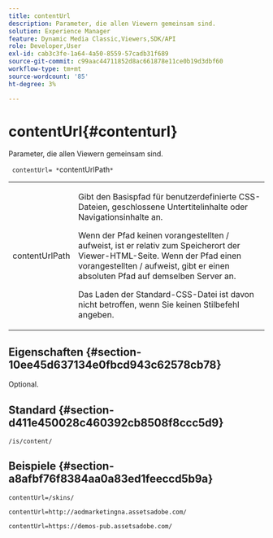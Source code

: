```yaml
---
title: contentUrl
description: Parameter, die allen Viewern gemeinsam sind.
solution: Experience Manager
feature: Dynamic Media Classic,Viewers,SDK/API
role: Developer,User
exl-id: cab3c3fe-1a64-4a50-8559-57cadb31f689
source-git-commit: c99aac44711852d8ac661878e11ce0b19d3dbf60
workflow-type: tm+mt
source-wordcount: '85'
ht-degree: 3%

---
```


# contentUrl{#contenturl}

Parameter, die allen Viewern gemeinsam sind.

` contentUrl= *`contentUrlPath`*`

<table id="table_9B98C97485DD4DEB8A6ECBCE8DF6B886"> 
 <tbody> 
  <tr> 
   <td colname="col1"> <p> <span class="codeph"> <span class="varname"> contentUrlPath</span> </span> </p> </td> 
   <td colname="col2"> <p>Gibt den Basispfad für benutzerdefinierte CSS-Dateien, geschlossene Untertitelinhalte oder Navigationsinhalte an. </p> <p>Wenn der Pfad keinen vorangestellten <span class="filepath"> /</span> aufweist, ist er relativ zum Speicherort der Viewer-HTML-Seite. Wenn der Pfad einen vorangestellten <span class="filepath"> /</span> aufweist, gibt er einen absoluten Pfad auf demselben Server an. </p> <p> Das Laden der Standard-CSS-Datei ist davon nicht betroffen, wenn Sie keinen Stilbefehl angeben. </p> </td> 
  </tr> 
 </tbody> 
</table>

## Eigenschaften {#section-10ee45d637134e0fbcd943c62578cb78}

Optional.

## Standard {#section-d411e450028c460392cb8508f8ccc5d9}

`/is/content/`

## Beispiele {#section-a8afbf76f8384aa0a83ed1feeccd5b9a}

```
contentUrl=/skins/
```

```
contentUrl=http://aodmarketingna.assetsadobe.com/
```

```
contentUrl=https://demos-pub.assetsadobe.com/
```
